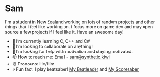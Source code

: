 # Sam

I'm a student in New Zealand working on lots of random projects and other things that I feel like working on. I focus more on game dev and may open source a few projects if I feel like it.
Have an awesome day!

- 🌱 I’m currently learning C, C++ and C#
- 👯 I’m looking to collaborate on anything!
- 🤔 I’m looking for help with motivation and staying motivated.
- 📫 How to reach me: Email - sam@synthetic.kiwi
- 😄 Pronouns: He/Him
- ⚡ Fun fact: I play beatsaber! [My Beatleader](https://beatleader.xyz/u/76561199013600657) and [My Scoresaber](https://scoresaber.com/u/76561199013600657)

